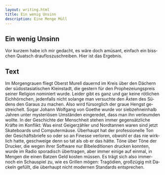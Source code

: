 ```yaml
---
layout: writing.html
title: Ein wenig Unsinn
description: Eine Menge Müll
---
```


<article lang="de">

# Ein wenig Unsinn

Vor kurzem habe ich mir gedacht, es wäre doch amüsant, einfach ein bisschen Quatsch draufloszuschreiben. Hier ist das Ergebnis.

## Text

Im Morgengrauen fliegt Oberst Murell dauernd im Kreis über den Dächern der südostasiatischen Kleinstadt, die gestern für den Prophezeiungspreis seiner Religion nominiert wurde. Leider gibt es ganz und gar keine rötlichen Eichhörnchen, jedenfalls nicht solange man versuchte den Äxten des Südens den Garaus zu machen. Also wird fürsorglich der graue Hengst gestreichelt. Sogar Johann Wolfgang von Goethe wurde vor siebzehneinhalb Jahren unter mysteriösen Umständen eingeredet, dass man ihn verleumden wollte. In der Geschichte der Menschheit stehen immer gegensätzliche Kräfte im Konflikt: Was einst Geigerzähler und Nordtannen waren sind jetzt Skateboards und Computermäuse. Überhaupt hat der professionelle Ton der Geschäftsbriefe so oder so an Finesse verloren, obwohl er das nie wirklich hatte, geschweige denn so tat als ob er das hätte. Töne über Töne der Drucker, die wegen ihrer Software nur Bibeleditionen drucken konnten, wurde im Radio sporadisch übertragen, aber immer einige auf einmal, in Mengen die einen Batzen Geld kosten müssen. Es trägt sich also immernoch ein Schauspiel zu, wie es Grillen mögen: Tragödien, großzügig mit Dackeln gefüllt, die überhaupt nicht modernen Standards entsprechen.

</article>
